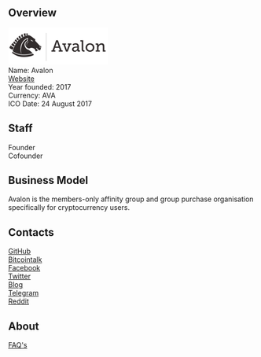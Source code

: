 ## Overview
![ logo](../projects/logo/avalon.png)  
Name: Avalon    
[Website](https://avalon.nu/)  
Year founded: 2017  
Currency: AVA  
ICO Date: 24 August 2017
## Staff 
Founder [](../people/*.md)  
Cofounder [](../people/*.md)  

## Business Model
Avalon is the members-only affinity group and group purchase organisation specifically for cryptocurrency users.
## Contacts
[GitHub](https://github.com/AvalonPlatform)  
[Bitcointalk](https://bitcointalk.org/index.php?topic=2065193.new#new)   
[Facebook](https://www.facebook.com/avalonplatform/)   
[Twitter](https://twitter.com/Avalonplatform)     
[Blog](https://medium.com/avalon-platform)    
[Telegram](https://t.me/joinchat/GQEIcg6hXg-QWXwzDDiOgA)  
[Reddit](https://www.reddit.com/r/AvalonPlatform/)  
## About
[FAQ's](https://avalon.nu/faqs/)
